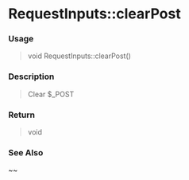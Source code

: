 
# RequestInputs::clearPost 

### Usage

> void RequestInputs::clearPost()

### Description

> Clear $_POST



### Return
> void 
### See Also

~~


